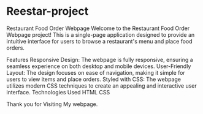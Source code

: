 # Reestar-project
Restaurant Food Order Webpage
Welcome to the Restaurant Food Order Webpage project! This is a single-page application designed to provide an intuitive interface for users to browse a restaurant's menu and place food orders.

Features
Responsive Design: The webpage is fully responsive, ensuring a seamless experience on both desktop and mobile devices.
User-Friendly Layout: The design focuses on ease of navigation, making it simple for users to view items and place orders.
Styled with CSS: The webpage utilizes modern CSS techniques to create an appealing and interactive user interface.
Technologies Used
HTML
CSS


Thank you for Visiting My webpage.
